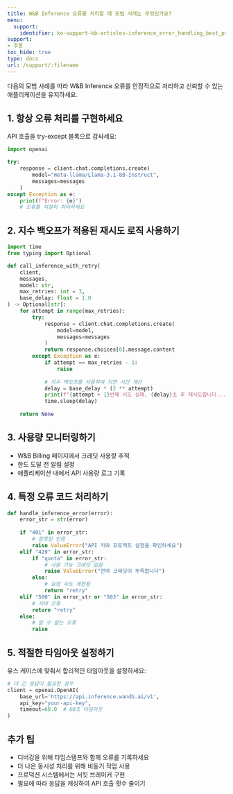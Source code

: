 ```yaml
---
title: W&B Inference 오류를 처리할 때 모범 사례는 무엇인가요?
menu:
  support:
    identifier: ko-support-kb-articles-inference_error_handling_best_practices
support:
- 추론
toc_hide: true
type: docs
url: /support/:filename
---
```


다음의 모범 사례를 따라 W&B Inference 오류를 안정적으로 처리하고 신뢰할 수 있는 애플리케이션을 유지하세요.

## 1. 항상 오류 처리를 구현하세요

API 호출을 try-except 블록으로 감싸세요:

```python
import openai

try:
    response = client.chat.completions.create(
        model="meta-llama/Llama-3.1-8B-Instruct",
        messages=messages
    )
except Exception as e:
    print(f"Error: {e}")
    # 오류를 적절히 처리하세요
```

## 2. 지수 백오프가 적용된 재시도 로직 사용하기

```python
import time
from typing import Optional

def call_inference_with_retry(
    client, 
    messages, 
    model: str,
    max_retries: int = 3,
    base_delay: float = 1.0
) -> Optional[str]:
    for attempt in range(max_retries):
        try:
            response = client.chat.completions.create(
                model=model,
                messages=messages
            )
            return response.choices[0].message.content
        except Exception as e:
            if attempt == max_retries - 1:
                raise
            
            # 지수 백오프를 사용하여 지연 시간 계산
            delay = base_delay * (2 ** attempt)
            print(f"{attempt + 1}번째 시도 실패, {delay}초 후 재시도합니다...")
            time.sleep(delay)
    
    return None
```

## 3. 사용량 모니터링하기

- W&B Billing 페이지에서 크레딧 사용량 추적
- 한도 도달 전 알림 설정
- 애플리케이션 내에서 API 사용량 로그 기록

## 4. 특정 오류 코드 처리하기

```python
def handle_inference_error(error):
    error_str = str(error)
    
    if "401" in error_str:
        # 잘못된 인증
        raise ValueError("API 키와 프로젝트 설정을 확인하세요")
    elif "429" in error_str:
        if "quota" in error_str:
            # 사용 가능 크레딧 없음
            raise ValueError("잔여 크레딧이 부족합니다")
        else:
            # 요청 속도 제한됨
            return "retry"
    elif "500" in error_str or "503" in error_str:
        # 서버 오류
        return "retry"
    else:
        # 알 수 없는 오류
        raise
```

## 5. 적절한 타임아웃 설정하기

유스 케이스에 맞춰서 합리적인 타임아웃을 설정하세요:

```python
# 더 긴 응답이 필요한 경우
client = openai.OpenAI(
    base_url='https://api.inference.wandb.ai/v1',
    api_key="your-api-key",
    timeout=60.0  # 60초 타임아웃
)
```

## 추가 팁

- 디버깅을 위해 타임스탬프와 함께 오류를 기록하세요
- 더 나은 동시성 처리를 위해 비동기 작업 사용
- 프로덕션 시스템에서는 서킷 브레이커 구현
- 필요에 따라 응답을 캐싱하여 API 호출 횟수 줄이기